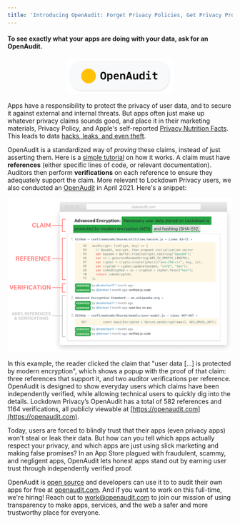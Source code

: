 ```yaml
---
title: 'Introducing OpenAudit: Forget Privacy Policies, Get Privacy Proof'
---
```


#### To see exactly what your apps are doing with your data, ask for an OpenAudit.
<!--more-->
<div style="margin-x:auto; text-align:center; margin-top: 10px; margin-bottom: 10px;">
	<img src="/assets/images/oa-logo.png" alt="Logo for OpenAudit. Yellow circle with the word OpenAudit to the right of it.)" style="height: 80px;">
</div>

Apps have a responsibility to protect the privacy of user data, and to secure it against external and internal threats. But apps often just make up whatever privacy claims sounds good, and place it in their marketing materials, Privacy Policy, and Apple's self-reported [Privacy Nutrition Facts](/2020/12/18/Apples-Privacy-Nutrition-Facts.html). This leads to data [hacks, leaks, and even theft](/2020/12/02/why-you-cant-trust.html).

OpenAudit is a standardized way of *proving* these claims, instead of just asserting them. Here is a [simple tutorial](https://openaudit.com/tutorial) on how it works. A claim must have **references** (either specific lines of code, or relevant documentation). Auditors then perform **verifications** on each reference to ensure they adequately support the claim. More relevant to Lockdown Privacy users, we also conducted an [OpenAudit](https://openaudit.com) in April 2021. Here's a snippet:

![Screenshot of a the same text document, but now there is a popover that has 3 citations/proof entries right beneath the text that was previously pointed to. The first proof is a Github code snippet with actual source code, second is the wikipedia entry on Advanced Encryption Standard, and third is another code snippet from Github. Under each entry are two "VERIFIED" labels with the usernames of the security auditors who verified each entry.](/assets/images/oa-2-email.png)

In this example, the reader clicked the claim that "user data [...] is protected by modern encryption", which shows a popup with the proof of that claim: three references that support it, and two auditor verifications per reference. OpenAudit is designed to show everyday users which claims have been independently verified, while allowing technical users to quickly dig into the details. Lockdown Privacy’s OpenAudit has a total of 582 references and 1164 verifications, all publicly viewable at [https://openaudit.com](https://openaudit.com). 

Today, users are forced to blindly trust that their apps (even privacy apps) won't steal or leak their data. But how can you tell which apps actually respect your privacy, and which apps are just using slick marketing and making false promises? In an App Store plagued with fraudulent, scammy, and negligent apps, OpenAudit lets honest apps stand out by earning user trust through independently verified proof.


OpenAudit is [open source](https://github.com/OpenlyOperated) and developers can use it to to audit their own apps for free at [openaudit.com](https://openaudit.com). And if you want to work on this full-time, we're hiring! Reach out to [work@openaudit.com](mailto:work@openaudit.com) to join our mission of using transparency to make apps, services, and the web a safer and more trustworthy place for everyone.

